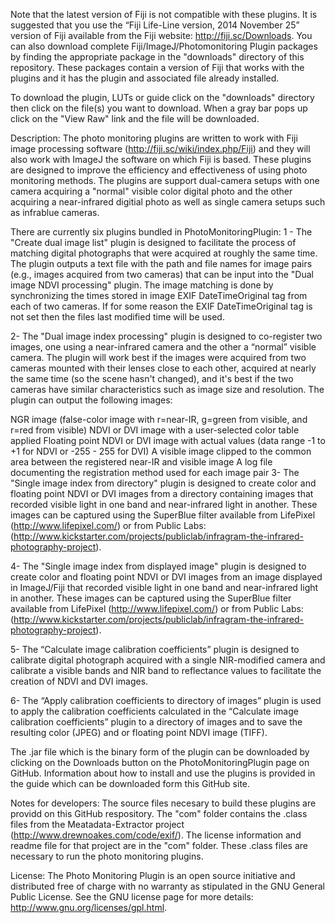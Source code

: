 Note that the latest version of Fiji is not compatible with these plugins. It is suggested that you use the “Fiji Life-Line version, 2014 November 25” version of Fiji available from the Fiji website: http://fiji.sc/Downloads. You can also download complete Fiji/ImageJ/Photomonitoring Plugin packages by finding the appropriate package in the "downloads" directory of this repository. These packages contain a version of Fiji that works with the plugins and it has the plugin and associated file already installed. 

To download the plugin, LUTs or guide click on the "downloads" directory then click on the file(s) you want to download. When a gray bar pops up click on the "View Raw" link and the file will be downloaded.

Description: The photo monitoring plugins are written to work with Fiji image processing software (http://fiji.sc/wiki/index.php/Fiji) and they will also work with ImageJ the software on which Fiji is based. These plugins are designed to improve the efficiency and effectiveness of using photo monitoring methods. The plugins are support dual-camera setups with one camera acquiring a "normal" visible color digital photo and the other acquiring a near-infrared digitial photo as well as single camera setups such as infrablue cameras.

There are currently six plugins bundled in PhotoMonitoringPlugin: 1 - The "Create dual image list" plugin is designed to facilitate the process of matching digital photographs that were acquired at roughly the same time. The plugin outputs a text file with the path and file names for image pairs (e.g., images acquired from two cameras) that can be input into the "Dual image NDVI processing" plugin. The image matching is done by synchronizing the times stored in image EXIF DateTimeOriginal tag from each of two cameras. If for some reason the EXIF DateTimeOriginal tag is not set then the files last modified time will be used.

2- The "Dual image index processing" plugin is designed to co-register two images, one using a near-infrared camera and the other a “normal” visible camera. The plugin will work best if the images were acquired from two cameras mounted with their lenses close to each other, acquired at nearly the same time (so the scene hasn't changed), and it's best if the two cameras have similar characteristics such as image size and resolution. The plugin can output the following images:

NGR image (false-color image with r=near-IR, g=green from visible, and r=red from visible)
NDVI or DVI image with a user-selected color table applied
Floating point NDVI or DVI image with actual values (data range -1 to +1 for NDVI or -255 - 255 for DVI)
A visible image clipped to the common area between the registered near-IR and visible image
A log file documenting the registration method used for each image pair
3- The "Single image index from directory" plugin is designed to create color and floating point NDVI or DVI images from a directory containing images that recorded visible light in one band and near-infrared light in another. These images can be captured using the SuperBlue filter available from LifePixel (http://www.lifepixel.com/) or from Public Labs: (http://www.kickstarter.com/projects/publiclab/infragram-the-infrared-photography-project).

4- The "Single image index from displayed image" plugin is designed to create color and floating point NDVI or DVI images from an image displayed in ImageJ/Fiji that recorded visible light in one band and near-infrared light in another. These images can be captured using the SuperBlue filter available from LifePixel (http://www.lifepixel.com/) or from Public Labs: (http://www.kickstarter.com/projects/publiclab/infragram-the-infrared-photography-project).

5- The “Calculate image calibration coefficients” plugin is designed to calibrate digital photograph acquired with a single NIR-modified camera and calibrate a visible bands and  NIR band to reflectance values to facilitate the creation of NDVI and DVI images.

6- The “Apply calibration coefficients to directory of images” plugin is used to apply the calibration coefficients calculated in the  “Calculate image calibration coefficients” plugin to a directory of images and to save the resulting color (JPEG) and or floating point NDVI image (TIFF). 

The .jar file which is the binary form of the plugin can be downloaded by clicking on the Downloads button on the PhotoMonitoringPlugin page on GitHub. Information about how to install and use the plugins is provided in the guide which can be downloaded form this GitHub site.

Notes for developers: The source files necesary to build these plugins are providd on this GitHub respository. The "com" folder contains the .class files from the Meatadata-Extractor project (http://www.drewnoakes.com/code/exif/). The license information and readme file for that project are in the "com" folder. These .class files are necessary to run the photo monitoring plugins.

License: The Photo Monitoring Plugin is an open source initiative and distributed free of charge with no warranty as stipulated in the GNU General Public License. See the GNU license page for more details: http://www.gnu.org/licenses/gpl.html.
